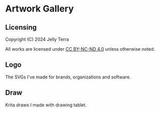 # Artwork Gallery

## Licensing

Copyright (C) 2024 Jelly Terra

All works are licensed under [CC BY-NC-ND 4.0](https://creativecommons.org/licenses/by-nc-nd/4.0/legalcode.en) unless otherwise noted.

## Logo

The SVGs I've made for brands, organizations and software.

## Draw

Krita draws I made with drawing tablet.
